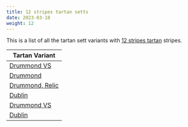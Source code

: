 ```yaml
---
title: 12 stripes tartan setts
date: 2023-03-18
weight: 12
---
```

This is a list of all the tartan sett variants with [12 stripes tartan](/stripes/stripes12/) stripes.

| Tartan Variant |
|---------------|
| [Drummond VS](/tartans/g/8/r2/g2/r56/g16/k2/g2/k2/g36/r2/g2/r/8/)||
| [Drummond](/tartans/b/48/r14/g14/r78/b8/r4/b4/r10/g84/r14/b12/r/14/)||
| [Drummond, Relic](/tartans/r/16/b6/k8/y4/k2/ln8/k2/g26/y2/k16/ln2/r/52/)||
| [Dublin](/tartans/g/6/dra6/g6/dra32/g6/dra6/g6/dr10/g36/r4/g16/r/6/)||
| [Drummond VS](/tartans/dg/8/dr2/dg2/dr56/dg16/k2/dg2/k2/dg36/dr2/dg2/dr/8/)||
| [Dublin](/tartans/g/6/dra6/g6/dra32/g6/dra6/g6/dr10/g36/r4/g16/r/6/)||

